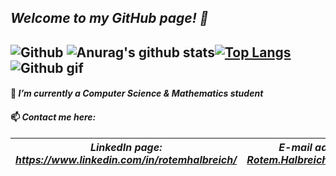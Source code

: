 ## *Welcome to my GitHub page! 👋*
![Github](https://www.google.com/url?sa=i&url=https%3A%2F%2Fgithub.com%2Fhendrixroa%2Fin-case-of-fire&psig=AOvVaw0ys_oHMai9wF3Mg02hdfLv&ust=1616322390588000&source=images&cd=vfe&ved=0CAIQjRxqFwoTCMiVzarUvu8CFQAAAAAdAAAAABAF)
![Anurag's github stats](https://github-readme-stats.vercel.app/api?username=RotemHalbreich&show_icons=true&theme=radical)[![Top Langs](https://github-readme-stats.vercel.app/api/top-langs/?username=RotemHalbreich&layout=compact&theme=radical&langs_count=8)](https://github.com/anuraghazra/github-readme-stats)
![Github gif](https://avatars0.githubusercontent.com/u/6667880?s=400&v=4)
----------------------------------------------------------------------------------------------------------
#### 🌱 *I’m currently a Computer Science & Mathematics student*
#### 📫 *Contact me here:*
| *LinkedIn page: https://www.linkedin.com/in/rotemhalbreich/* | *E-mail address: Rotem.Halbreich@gmail.com* |
------------------------------------------------------|----------------------------------------------------
<!--
**RotemHalbreich/RotemHalbreich** is a ✨ _special_ ✨ repository because its `README.md` (this file) appears on your GitHub profile.

Here are some ideas to get you started:

- 🔭 I’m currently working on ...
- 🌱 I’m currently learning ...
- 👯 I’m looking to collaborate on ...
- 🤔 I’m looking for help with ...
- 💬 Ask me about ...
- 📫 How to reach me: ...
- 😄 Pronouns: ...
- ⚡ Fun fact: ...
-->
